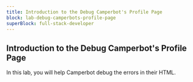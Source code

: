 ```yaml
---
title: Introduction to the Debug Camperbot's Profile Page
block: lab-debug-camperbots-profile-page
superBlock: full-stack-developer
---
```


## Introduction to the Debug Camperbot's Profile Page

In this lab, you will help Camperbot debug the errors in their HTML.
